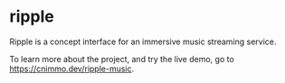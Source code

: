 # ripple

Ripple is a concept interface for an immersive music streaming service.

To learn more about the project, and try the live demo, go to https://cnimmo.dev/ripple-music.
